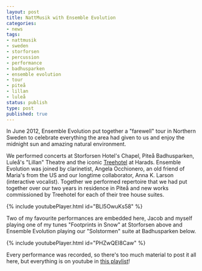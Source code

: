 ```yaml
---
layout: post
title: NattMusik with Ensemble Evolution
categories:
- news
tags:
- nattmusik
- sweden
- storforsen
- percussion
- performance
- badhusparken
- ensemble evolution
- tour
- piteå
- lillan
- luleå
status: publish
type: post
published: true
---
```


In June 2012, Ensemble Evolution put together a "farewell" tour in Northern Sweden to celebrate everything the area had given to us and enjoy the midnight sun and amazing natural environment.

We performed concerts at Storforsen Hotel's Chapel, Piteå Badhusparken, Luleå's "Lillan" Theatre and the iconic [Treehotel](http://www.treehotel.se) at Harads. Ensemble Evolution was joined by clarinetist, Angela Occhionero, an old friend of Maria's from the US and our longtime collaborator, Anna K. Larson (interactive vocalist). Together we performed repertoire that we had put together over our two years in residence in Piteå and new works commissioned by Treehotel for each of their tree house suites.

<!-- https://youtu.be/BLl5OwuKs58 -->

{% include youtubePlayer.html id="BLl5OwuKs58" %}

Two of my favourite performances are embedded here, Jacob and myself playing one of my tunes "Footprints in Snow" at Storforsen above and Ensemble Evolution playing our "Solstormen" suite at Badhusparken below. 

<!-- https://youtu.be/PHZwQEI8Caw -->

{% include youtubePlayer.html id="PHZwQEI8Caw" %}

Every performance was recorded, so there's too much material to post it all here, but everything is on youtube in [this playlist](http://www.youtube.com/playlist?list=PLnRoOVbpGXfZaRKZACoUu-uJFDnXCo9Qa&feature=addto)!
